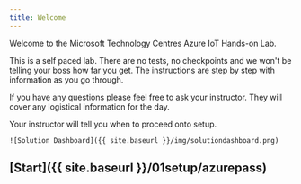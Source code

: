 ```yaml
---
title: Welcome
---
```


Welcome to the Microsoft Technology Centres Azure IoT Hands-on Lab. 

This is a self paced lab. There are no tests, no checkpoints and we won't be telling your boss how far you get. The instructions are step by step with information as you go through.

If you have any questions please feel free to ask your instructor. They will cover any logistical information for the day.

Your instructor will tell you when to proceed onto setup.

    ![Solution Dashboard]({{ site.baseurl }}/img/solutiondashboard.png)

## [Start]({{ site.baseurl }}/01setup/azurepass)